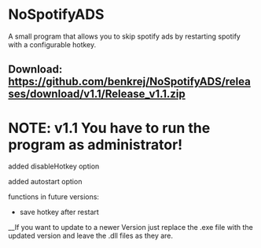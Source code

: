 # NoSpotifyADS
A small program that allows you to skip spotify ads by restarting spotify with a configurable hotkey.

Download: https://github.com/benkrej/NoSpotifyADS/releases/download/v1.1/Release_v1.1.zip
----

# NOTE: v1.1 You have to run the program as administrator!

added disableHotkey option

added autostart option



functions in future versions:

- save hotkey after restart 

__If you want to update to a newer Version just replace the .exe file with the updated version and leave the .dll files as they are.
